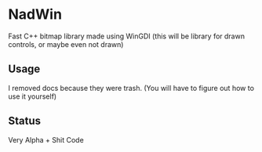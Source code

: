 # NadWin

Fast C++ bitmap library made using WinGDI (this will be library for drawn controls, or maybe even not drawn)

## Usage

I removed docs because they were trash.
(You will have to figure out how to use it yourself)

## Status

Very Alpha + Shit Code  
